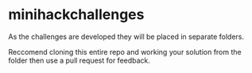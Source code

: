 # minihackchallenges

As the challenges are developed they will be placed in separate folders.

Reccomend cloning this entire repo and working your solution from the folder then use a pull request for feedback.
